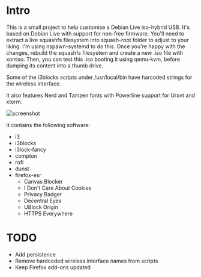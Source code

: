 # Intro
This is a small project to help customise a Debian Live iso-hybrid USB. It's based on Debian Live with support for non-free firmware. You'll need to extract a live squashfs filesystem into squash-root folder to adjust to your liking. I'm using nspawn-systemd to do this. Once you're happy with the changes, rebuild the squashfs filesystem and create a new .iso file with xorriso. Then, you can test this .iso booting it using qemu-kvm, before dumping its content into a thumb drive.

Some of the i3blocks scripts under /usr/local/bin have harcoded strings for the wireless interface.

It also features Nerd and Tamzen fonts with Powerline support for Urxvt and xterm.

![screenshot](https://user-images.githubusercontent.com/22908043/220169855-7f2ba0b1-68b1-4d3f-b126-2af7f3930266.png)

It contains the following software:
* i3
* i3blocks
* i3lock-fancy
* compton
* rofi
* dunst
* firefox-esr
  * Canvas Blocker
  * I Don't Care About Cookies
  * Privacy Badger
  * Decentral Eyes
  * UBlock Origin
  * HTTPS Everywhere

# TODO
* Add persistence
* Remove hardcoded wireless interface names from scripts
* Keep Firefox add-ons updated
